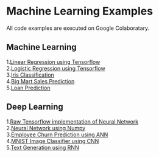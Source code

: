 # Machine Learning Examples
All code examples are executed on Google Colaboratary.
## Machine Learning
1.[Linear Regression using Tensorflow](https://github.com/PrAtkJp/MachineLearning/blob/master/machine_learning/linear%20regression.ipynb)<br />
2.[Logistic Regression using Tensorflow](https://github.com/PrAtkJp/MachineLearning/blob/master/machine_learning/logistic%20regression.ipynb)<br />
3.[Iris Classification](https://github.com/PrAtkJp/MachineLearning/blob/master/machine_learning/iris_classification.ipynb)<br />
4.[Big Mart Sales Prediction](https://github.com/PrAtkJp/MachineLearning/blob/master/machine_learning/Big%20Mart%20Sales.ipynb)<br />
5.[Loan Prediction](https://github.com/PrAtkJp/MachineLearning/blob/master/machine_learning/Loan%20Prediction.ipynb)<br />
## Deep Learning
1.[Raw Tensorflow implementation of Neural Network](https://github.com/PrAtkJp/MachineLearning/blob/master/deep_learning/neural_net_raw.ipynb)<br />
2.[Neural Network using Numpy](https://github.com/PrAtkJp/MachineLearning/blob/master/deep_learning/NN_Numpy.ipynb)<br />
3.[Employee Churn Prediction using ANN](https://github.com/PrAtkJp/MachineLearning/blob/master/deep_learning/Employee_churn_NN.ipynb)<br />
4.[MNIST Image Classifier using CNN](https://github.com/PrAtkJp/MachineLearning/blob/master/deep_learning/image_classifier_cnn.ipynb)<br />
5.[Text Generation using RNN](https://github.com/PrAtkJp/MachineLearning/blob/master/deep_learning/text_generation_rnn.ipynb)<br />
